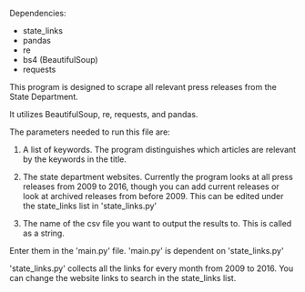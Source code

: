 Dependencies:

- state_links
- pandas
- re
- bs4 (BeautifulSoup)
- requests

This program is designed to scrape all relevant press releases from the State Department.

It utilizes BeautifulSoup, re, requests, and pandas.

The parameters needed to run this file are:
1. A list of keywords. The program distinguishes which articles are relevant
    by the keywords in the title.
    
2. The state department websites. Currently the program looks at all press releases
    from 2009 to 2016, though you can add current releases or look at archived
    releases from before 2009. This can be edited under the state_links list in 'state_links.py'
    
3. The name of the csv file you want to output the results to. This is called as a string.

Enter them in the 'main.py' file. 'main.py' is dependent on 'state_links.py'

'state_links.py' collects all the links for every month from 2009 to 2016.
You can change the website links to search in the state_links list.

